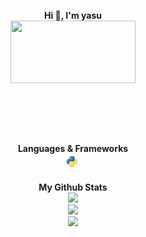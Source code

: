 <p align='center'>
  <b>Hi 👋, I'm yasu</b><br>
	<img src="https://images.fineartamerica.com/images/artworkimages/medium/3/1-juice-wrld-999-original-merch-sania-wadika-transparent.png" width="200" height="100">
</p>

<p align="center"><br>
  <a href="https://github.com/y9su">
     </a>
</p>

<br><br>
<p align="center">
	<b>Languages & Frameworks</b>
	<br>
	<code><img height="25" src="https://raw.githubusercontent.com/github/explore/80688e429a7d4ef2fca1e82350fe8e3517d3494d/topics/python/python.png"></code>&nbsp;
	<br><br>
	<b>My Github Stats</b><br>
    	<img src="https://github-readme-streak-stats.herokuapp.com/?user=y9su&theme=dark&hide_border=true">
	<br>
	<img src="https://github-readme-stats.vercel.app/api?username=y9su&include_all_commits=true&show_icons=true&hide_border=true&hide_title=true&count_private=true&theme=dark">
	<br>
	<img src="https://github-readme-stats.vercel.app/api/top-langs/?username=y9su&layout=compact&count_private=true&langs_count=8&hide_border=true&theme=dark">
</p>
